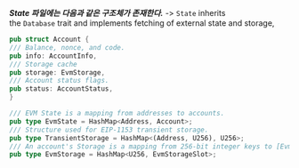 ***State 파일에는 다음과 같은 구조체가 존재한다.*** 
-> `State` inherits the `Database` trait and implements fetching of external state and storage, 


``` rust
pub struct Account {
/// Balance, nonce, and code.
pub info: AccountInfo,
/// Storage cache
pub storage: EvmStorage,
/// Account status flags.
pub status: AccountStatus,
}
```



``` rust
/// EVM State is a mapping from addresses to accounts.
pub type EvmState = HashMap<Address, Account>;
/// Structure used for EIP-1153 transient storage.
pub type TransientStorage = HashMap<(Address, U256), U256>;
/// An account's Storage is a mapping from 256-bit integer keys to [EvmStorageSlot]s.
pub type EvmStorage = HashMap<U256, EvmStorageSlot>;
```

